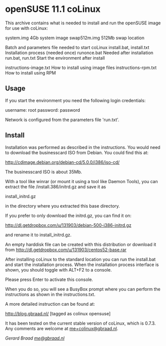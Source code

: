 openSUSE 11.1 coLinux
=====================


This archive contains what is needed to install and run the openSUSE
image for use with coLinux:

   system.img                   4Gb system image
   swap512m.img                 512Mb swap location

   Batch and parameters file needed to start coLinux
   install.bat, install.txt     Installation process (needed once)
   runonce.bat                  Needed after installation
   run.bat, run.txt		Start the environment after install

   instructions-image.txt	How to install using image files
   instructions-rpm.txt         How to install using RPM


Usage
-----

If you start the environment you need the following login credentials:

   username: root
   password: password

Network is configured from the parameters file 'run.txt'.


Install
-------

Installation was performed as described in the instructions. You would
need to download the businesscard ISO from Debian. You could find this
at:

   http://cdimage.debian.org/debian-cd/5.0.0/i386/iso-cd/

The businesscard ISO is about 35Mb.

With a tool like winrar (or mount it using a tool like Daemon Tools),
you can extract the file /install.386/initrd.gz and save it as

  install_initrd.gz

in the directory where you extracted this base directory.

If you prefer to only download the initrd.gz, you can find it on:

   http://dl.getdropbox.com/u/131903/debian-500-i386-initrd.gz

and rename it to install_initrd.gz.

An empty harddisk file can be created with this distribution or
download it from http://dl.getdropbox.com/u/131903/centos52-base.rar

After installing coLinux to the standard location you can run the
install.bat and start the installation process. When the installation
process interface is shown, you should toggle with ALT+F2 to a
console.

   Please press Enter to activate this console.

When you do so, you will see a BusyBox prompt where you can perform
the instructions as shown in the instructions.txt.

A more detailed instruction can be found at:

   http://blog.gbraad.nl/  [tagged as colinux opensuse]


It has been tested on the current stable version of coLinux, which is
0.7.3. Any comments are welcome at me+colinux@gbraad.nl.


_Gerard Braad <me@gbraad.nl>_
